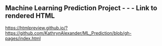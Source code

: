 ## Machine Learning Prediction Project  - - - Link to rendered HTML
https://htmlpreview.github.io/?https://github.com/KathrynAlexander/ML_Prediction/blob/gh-pages/index.html
